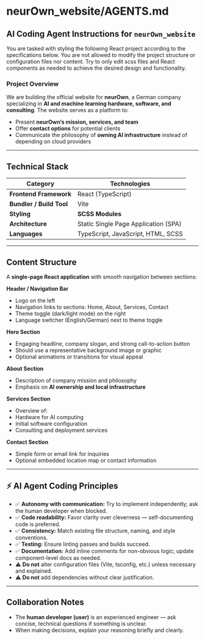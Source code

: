 # neurOwn_website/AGENTS.md

## AI Coding Agent Instructions for `neurOwn_website`

You are tasked with styling the following React project according to the specifications below. You are not allowed to modify the project structure or configuration files nor content. Try to only edit scss files and React components as needed to achieve the desired design and functionality.

### Project Overview

We are building the official website for **neurOwn**, a German company specializing in **AI and machine learning hardware, software, and consulting**.
The website serves as a platform to:

* Present **neurOwn’s mission, services, and team**
* Offer **contact options** for potential clients
* Communicate the philosophy of **owning AI infrastructure** instead of depending on cloud providers

---

## Technical Stack

| Category                 | Technologies                         |
| ------------------------ | ------------------------------------ |
| **Frontend Framework**   | React (TypeScript)                   |
| **Bundler / Build Tool** | Vite                                 |
| **Styling**              | **SCSS Modules**                     |
| **Architecture**         | Static Single Page Application (SPA) |
| **Languages**            | TypeScript, JavaScript, HTML, SCSS   |

---

## Content Structure

A **single-page React application** with smooth navigation between sections:

**Header / Navigation Bar**
* Logo on the left
* Navigation links to sections: Home, About, Services, Contact
* Theme toggle (dark/light mode) on the right
* Language switcher (English/German) next to theme toggle

**Hero Section**
* Engaging headline, company slogan, and strong call-to-action button
* Should use a representative background image or graphic
* Optional animations or transitions for visual appeal

**About Section**
* Description of company mission and philosophy
* Emphasis on **AI ownership and local infrastructure**

**Services Section**
* Overview of:
* Hardware for AI computing
* Initial software configuration
* Consulting and deployment services

**Contact Section**
* Simple form or email link for inquiries
* Optional embedded location map or contact information

---

## ⚡ AI Agent Coding Principles

* ✅ **Autonomy with communication:** Try to implement independently; ask the human developer when blocked.
* ✅ **Code readability:** Favor clarity over cleverness — self-documenting code is preferred.
* ✅ **Consistency:** Match existing file structure, naming, and style conventions.
* ✅ **Testing:** Ensure linting passes and builds succeed.
* ✅ **Documentation:** Add inline comments for non-obvious logic; update component-level docs as needed.
* ⚠️ **Do not** alter configuration files (Vite, tsconfig, etc.) unless necessary and explained.
* ⚠️ **Do not** add dependencies without clear justification.

---

## Collaboration Notes

* The **human developer (user)** is an experienced engineer — ask concise, technical questions if something is unclear.
* When making decisions, explain your reasoning briefly and clearly.
